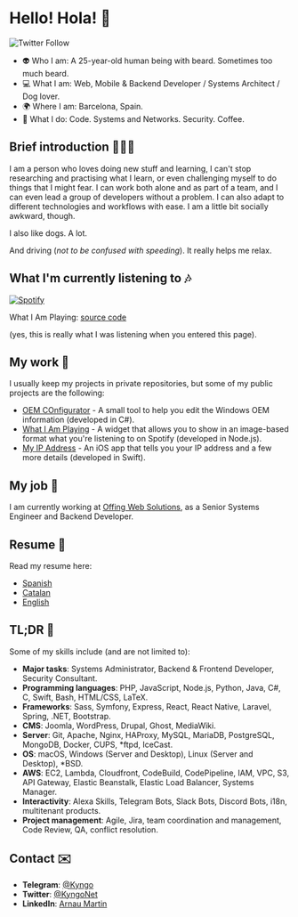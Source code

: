 # Hello! Hola! 👋

![Twitter Follow](https://img.shields.io/twitter/follow/kyngonet?label=Follow%20me&style=social)

- 👽 Who I am: A 25-year-old human being with beard. Sometimes too much beard.
- 💻 What I am: Web, Mobile & Backend Developer / Systems Architect / Dog lover.
- 🌍 Where I am: Barcelona, Spain.
- 🤔 What I do: Code. Systems and Networks. Security. Coffee.

## Brief introduction 🙋🏻‍♂️

I am a person who loves doing new stuff and learning, I can't stop researching and practising what I learn, or even challenging myself to do things that I might fear. I can work both alone and as part of a team, and I can even lead a group of developers without a problem. I can also adapt to different technologies and workflows with ease. I am a little bit socially awkward, though.

I also like dogs. A lot.

And driving (*not to be confused with speeding*). It really helps me relax.

## What I'm currently listening to 🎶

[![Spotify](http://prometheus.kyngo.net:38150/play?v=1)](https://open.spotify.com/user/arno-kun)

What I Am Playing: [source code](https://github.com/Kyngo/WhatIAmPlaying)

(yes, this is really what I was listening when you entered this page).

## My work 🚀

I usually keep my projects in private repositories, but some of my public projects are the following:

- [OEM COnfigurator](https://github.com/Kyngo/OEMConfigurator) - A small tool to help you edit the Windows OEM information (developed in C#).
- [What I Am Playing](https://github.com/Kyngo/WhatIAmPlaying) - A widget that allows you to show in an image-based format what you're listening to on Spotify (developed in Node.js).
- [My IP Address](https://github.com/Kyngo/MyIPAddress) - An iOS app that tells you your IP address and a few more details (developed in Swift).

## My job 🏢

I am currently working at [Offing Web Solutions](https://offing.es), as a Senior Systems Engineer and Backend Developer.

## Resume 📜

Read my resume here:

- [Spanish](https://github.com/Kyngo/Kyngo/blob/master/Resume.es.md)
- [Catalan](https://github.com/Kyngo/Kyngo/blob/master/Resume.ca.md)
- [English](https://github.com/Kyngo/Kyngo/blob/master/Resume.en.md)

## TL;DR 👀

Some of my skills include (and are not limited to):

- **Major tasks**: Systems Administrator, Backend & Frontend Developer, Security Consultant.
- **Programming languages**: PHP, JavaScript, Node.js, Python, Java, C#, C, Swift, Bash, HTML/CSS, LaTeX.
- **Frameworks**: Sass, Symfony, Express, React, React Native, Laravel, Spring, .NET, Bootstrap.
- **CMS**: Joomla, WordPress, Drupal, Ghost, MediaWiki.
- **Server**: Git, Apache, Nginx, HAProxy, MySQL, MariaDB, PostgreSQL, MongoDB, Docker, CUPS, \*ftpd, IceCast.
- **OS**: macOS, Windows (Server and Desktop), Linux (Server and Desktop), \*BSD.
- **AWS**: EC2, Lambda, Cloudfront, CodeBuild, CodePipeline, IAM, VPC, S3, API Gateway, Elastic Beanstalk, Elastic Load Balancer, Systems Manager.
- **Interactivity**: Alexa Skills, Telegram Bots, Slack Bots, Discord Bots, i18n, multitenant products.
- **Project management**: Agile, Jira, team coordination and management, Code Review, QA, conflict resolution.

## Contact ✉️

- **Telegram**: [@Kyngo](https://t.me/kyngo)
- **Twitter**: [@KyngoNet](https://twitter.com/kyngonet)
- **LinkedIn**: [Arnau Martin](https://www.linkedin.com/in/arnaumartin/)
